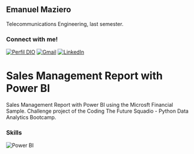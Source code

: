 ## Emanuel Maziero
Telecommunications Engineering, last semester.

### Connect with me!
[![Perfil DIO](https://img.shields.io/badge/-DIO-30A3DC?style=for-the-badge)](https://web.dio.me/users/emaanuelsmazieero/)
[![Gmail](https://img.shields.io/badge/Gmail-333333?style=for-the-badge&logo=gmail&logoColor=red)](mailto:emaanuelmazieero@gmail.com)
[![LinkedIn](https://img.shields.io/badge/-LinkedIn-000?style=for-the-badge&logo=linkedin&logoColor=30A3DC)](https://www.linkedin.com/in/mazieroes/)

# Sales Management Report with Power BI
Sales Management Report with Power BI using the Microsft Financial Sample. Challenge project of the Coding The Future Squadio - Python Data Analytics Bootcamp.

### Skills
![Power BI](https://img.shields.io/badge/PowerBI-F2C811?style=for-the-badge&logo=Power%20BI&logoColor=white)
